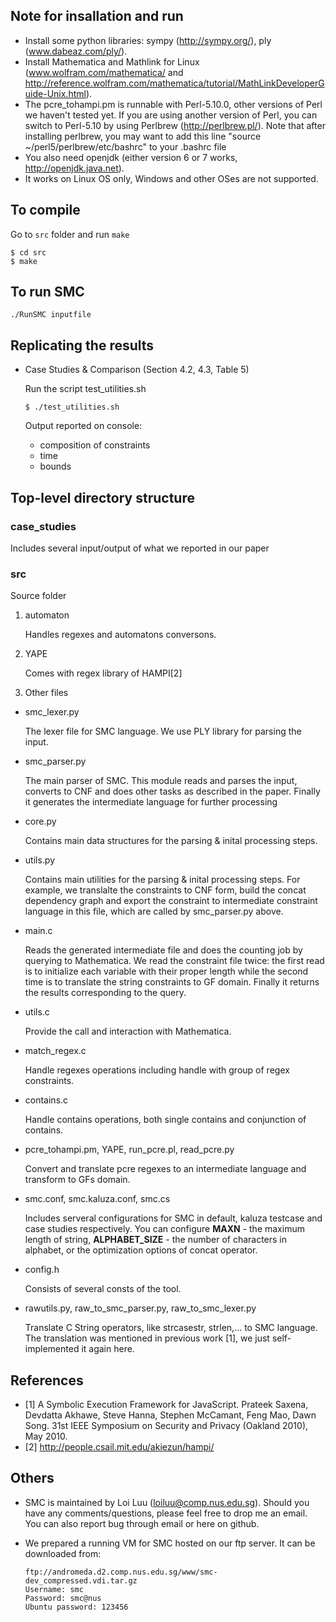 ## Note for insallation and run
- Install some python libraries: sympy (http://sympy.org/), ply (www.dabeaz.com/ply/).
- Install Mathematica and Mathlink for Linux (www.wolfram.com/mathematica/ and http://reference.wolfram.com/mathematica/tutorial/MathLinkDeveloperGuide-Unix.html).
- The pcre_tohampi.pm is runnable with Perl-5.10.0, other versions of Perl we haven't tested yet. If you are using another version of Perl, you can switch to Perl-5.10 by using Perlbrew (http://perlbrew.pl/). Note that after installing perlbrew, you may want to add this line "source ~/perl5/perlbrew/etc/bashrc" to your .bashrc file
- You also need openjdk (either version 6 or 7 works, http://openjdk.java.net).
- It works on Linux OS only, Windows and other OSes are not supported.

## To compile

Go to `src` folder and run `make`
	
	
	$ cd src
	$ make
	
   
## To run SMC

   ```
   ./RunSMC inputfile
   ```
   
## Replicating the results

 - Case Studies & Comparison (Section 4.2, 4.3, Table 5)
	
	Run the script test_utilities.sh
	
	```
	$ ./test_utilities.sh
	```

	Output reported on console:
	
	- composition of constraints
	- time
	- bounds

## Top-level directory structure

### case_studies
   Includes several input/output of what we reported in our paper

### src
Source folder

1. automaton

	Handles regexes and automatons conversons.
   
2. YAPE
   
	Comes with regex library of HAMPI[2]
   
3. Other files

- smc_lexer.py

  The lexer file for SMC language. We use PLY library for parsing the input.

- smc_parser.py

   The main parser of SMC. This module reads and parses the input, converts to CNF and does other tasks as described in the paper. Finally it generates the intermediate language for further processing
   
- core.py

   Contains main data structures for the parsing & inital processing steps.
   
- utils.py

   Contains main utilities for the parsing & inital processing steps. For example, we translalte the constraints to CNF form, build the concat dependency graph and export the constraint to intermediate constraint language in this file, which are called by smc_parser.py above.

- main.c
   
   Reads the generated intermediate file and does the counting job by querying to Mathematica. We read the constraint file twice: the first read is to initialize each variable with their proper length while the second time is to translate the string constraints to GF domain. Finally it returns the results corresponding to the query.
   
- utils.c

   Provide the call and interaction with Mathematica.
   
- match\_regex.c

   Handle regexes operations including handle with group of regex constraints.
   
- contains.c

   Handle contains operations, both single contains and conjunction of contains.
   
- pcre\_tohampi.pm, YAPE, run\_pcre.pl, read\_pcre.py

   Convert and translate pcre regexes to an intermediate language and transform to GFs domain.
   
- smc.conf, smc.kaluza.conf, smc.cs

   Includes serveral configurations for SMC in default, kaluza testcase and case studies respectively. You can configure **MAXN** - the maximum length of string, **ALPHABET\_SIZE** - the number of characters in alphabet, or the optimization options of concat operator.
   
- config.h
   
   Consists of several consts of the tool.
   
- rawutils.py, raw\_to\_smc\_parser.py, raw\_to\_smc\_lexer.py
   
   Translate C String operators, like strcasestr, strlen,... to SMC language. The translation was mentioned in previous work [1], we just self-implemented it again here.

## References
- [1] A Symbolic Execution Framework for JavaScript. Prateek Saxena, Devdatta Akhawe, Steve Hanna, Stephen McCamant, Feng Mao, Dawn Song. 31st IEEE Symposium on Security and Privacy (Oakland 2010), May 2010.
- [2] http://people.csail.mit.edu/akiezun/hampi/

## Others
- SMC is maintained by Loi Luu (loiluu@comp.nus.edu.sg). Should you have any comments/questions, please feel free to drop me an email. You can also report bug through email or here on github.
- We prepared a running VM for SMC hosted on our ftp server. It can be downloaded from:
	
	```
 	ftp://andromeda.d2.comp.nus.edu.sg/www/smc-dev_compressed.vdi.tar.gz
	Username: smc
	Password: smc@nus
	Ubuntu password: 123456
	```



   
